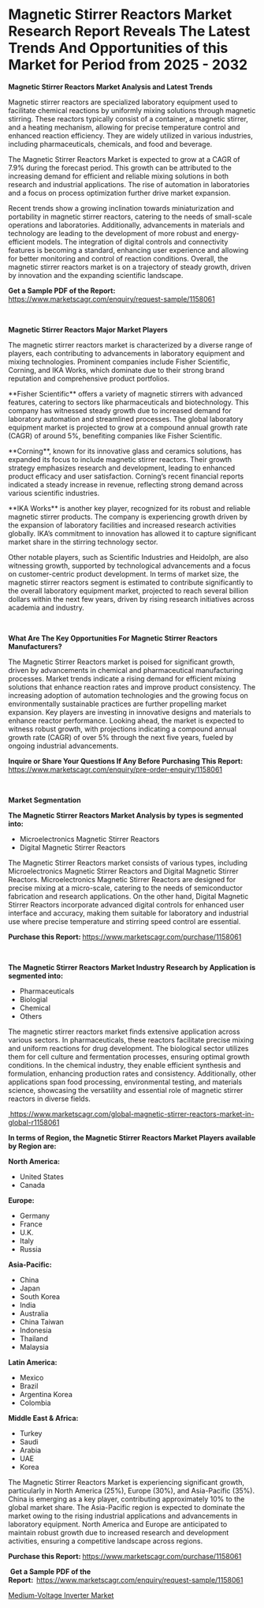 <p><h1>Magnetic Stirrer Reactors Market Research Report Reveals The Latest Trends And Opportunities of this Market for Period from 2025 - 2032</h1></p><p><strong>Magnetic Stirrer Reactors Market Analysis and Latest Trends</strong></p>
<p><p>Magnetic stirrer reactors are specialized laboratory equipment used to facilitate chemical reactions by uniformly mixing solutions through magnetic stirring. These reactors typically consist of a container, a magnetic stirrer, and a heating mechanism, allowing for precise temperature control and enhanced reaction efficiency. They are widely utilized in various industries, including pharmaceuticals, chemicals, and food and beverage.</p><p>The Magnetic Stirrer Reactors Market is expected to grow at a CAGR of 7.9% during the forecast period. This growth can be attributed to the increasing demand for efficient and reliable mixing solutions in both research and industrial applications. The rise of automation in laboratories and a focus on process optimization further drive market expansion. </p><p>Recent trends show a growing inclination towards miniaturization and portability in magnetic stirrer reactors, catering to the needs of small-scale operations and laboratories. Additionally, advancements in materials and technology are leading to the development of more robust and energy-efficient models. The integration of digital controls and connectivity features is becoming a standard, enhancing user experience and allowing for better monitoring and control of reaction conditions. Overall, the magnetic stirrer reactors market is on a trajectory of steady growth, driven by innovation and the expanding scientific landscape.</p></p>
<p><strong>Get a Sample PDF of the Report:&nbsp;</strong> <a href="https://www.marketscagr.com/enquiry/request-sample/1158061?utm_campaign=2530&utm_medium=2&utm_source=Github&utm_content=ia&utm_term=24022025&utm_id=magnetic-stirrer-reactors">https://www.marketscagr.com/enquiry/request-sample/1158061</a></p>
<p>&nbsp;</p>
<p><strong>Magnetic Stirrer Reactors Major Market Players</strong></p>
<p><p>The magnetic stirrer reactors market is characterized by a diverse range of players, each contributing to advancements in laboratory equipment and mixing technologies. Prominent companies include Fisher Scientific, Corning, and IKA Works, which dominate due to their strong brand reputation and comprehensive product portfolios.</p><p>**Fisher Scientific** offers a variety of magnetic stirrers with advanced features, catering to sectors like pharmaceuticals and biotechnology. This company has witnessed steady growth due to increased demand for laboratory automation and streamlined processes. The global laboratory equipment market is projected to grow at a compound annual growth rate (CAGR) of around 5%, benefiting companies like Fisher Scientific.</p><p>**Corning**, known for its innovative glass and ceramics solutions, has expanded its focus to include magnetic stirrer reactors. Their growth strategy emphasizes research and development, leading to enhanced product efficacy and user satisfaction. Corning’s recent financial reports indicated a steady increase in revenue, reflecting strong demand across various scientific industries.</p><p>**IKA Works** is another key player, recognized for its robust and reliable magnetic stirrer products. The company is experiencing growth driven by the expansion of laboratory facilities and increased research activities globally. IKA’s commitment to innovation has allowed it to capture significant market share in the stirring technology sector.</p><p>Other notable players, such as Scientific Industries and Heidolph, are also witnessing growth, supported by technological advancements and a focus on customer-centric product development. In terms of market size, the magnetic stirrer reactors segment is estimated to contribute significantly to the overall laboratory equipment market, projected to reach several billion dollars within the next few years, driven by rising research initiatives across academia and industry.</p></p>
<p>&nbsp;</p>
<p><strong>What Are The Key Opportunities For Magnetic Stirrer Reactors Manufacturers?</strong></p>
<p><p>The Magnetic Stirrer Reactors market is poised for significant growth, driven by advancements in chemical and pharmaceutical manufacturing processes. Market trends indicate a rising demand for efficient mixing solutions that enhance reaction rates and improve product consistency. The increasing adoption of automation technologies and the growing focus on environmentally sustainable practices are further propelling market expansion. Key players are investing in innovative designs and materials to enhance reactor performance. Looking ahead, the market is expected to witness robust growth, with projections indicating a compound annual growth rate (CAGR) of over 5% through the next five years, fueled by ongoing industrial advancements.</p></p>
<p><strong>Inquire or Share Your Questions If Any Before Purchasing This Report:</strong> <a href="https://www.marketscagr.com/enquiry/pre-order-enquiry/1158061?utm_campaign=2530&utm_medium=2&utm_source=Github&utm_content=ia&utm_term=24022025&utm_id=magnetic-stirrer-reactors">https://www.marketscagr.com/enquiry/pre-order-enquiry/1158061</a></p>
<p>&nbsp;</p>
<p><strong>Market Segmentation</strong></p>
<p><strong>The Magnetic Stirrer Reactors Market Analysis by types is segmented into:</strong></p>
<p><ul><li>Microelectronics Magnetic Stirrer Reactors</li><li>Digital Magnetic Stirrer Reactors</li></ul></p>
<p><p>The Magnetic Stirrer Reactors market consists of various types, including Microelectronics Magnetic Stirrer Reactors and Digital Magnetic Stirrer Reactors. Microelectronics Magnetic Stirrer Reactors are designed for precise mixing at a micro-scale, catering to the needs of semiconductor fabrication and research applications. On the other hand, Digital Magnetic Stirrer Reactors incorporate advanced digital controls for enhanced user interface and accuracy, making them suitable for laboratory and industrial use where precise temperature and stirring speed control are essential.</p></p>
<p><strong>Purchase this Report:&nbsp;</strong><a href="https://www.marketscagr.com/purchase/1158061?utm_campaign=2530&utm_medium=2&utm_source=Github&utm_content=ia&utm_term=24022025&utm_id=magnetic-stirrer-reactors">https://www.marketscagr.com/purchase/1158061</a></p>
<p>&nbsp;</p>
<p><strong>The Magnetic Stirrer Reactors Market Industry Research by Application is segmented into:</strong></p>
<p><ul><li>Pharmaceuticals</li><li>Biologial</li><li>Chemical</li><li>Others</li></ul></p>
<p><p>The magnetic stirrer reactors market finds extensive application across various sectors. In pharmaceuticals, these reactors facilitate precise mixing and uniform reactions for drug development. The biological sector utilizes them for cell culture and fermentation processes, ensuring optimal growth conditions. In the chemical industry, they enable efficient synthesis and formulation, enhancing production rates and consistency. Additionally, other applications span food processing, environmental testing, and materials science, showcasing the versatility and essential role of magnetic stirrer reactors in diverse fields.</p></p>
<p><a href="https://www.marketscagr.com/global-magnetic-stirrer-reactors-market-in-global-r1158061?utm_campaign=2530&utm_medium=2&utm_source=Github&utm_content=ia&utm_term=24022025&utm_id=magnetic-stirrer-reactors">&nbsp;https://www.marketscagr.com/global-magnetic-stirrer-reactors-market-in-global-r1158061</a></p>
<p><strong>In terms of Region, the Magnetic Stirrer Reactors Market Players available by Region are:</strong></p>
<p>
    <p> <strong> North America: </strong>
        <ul>
            <li>United States</li>
            <li>Canada</li>
        </ul>
        </p> 
    <p> <strong> Europe: </strong>
        <ul>
            <li>Germany</li>
            <li>France</li>
            <li>U.K.</li>
            <li>Italy</li>
            <li>Russia</li>
        </ul>
        </p> 
    <p> <strong> Asia-Pacific: </strong>
        <ul>
            <li>China</li>
            <li>Japan</li>
            <li>South Korea</li>
            <li>India</li>
            <li>Australia</li>
            <li>China Taiwan</li>
            <li>Indonesia</li>
            <li>Thailand</li>
            <li>Malaysia</li>
        </ul>
        </p> 
    <p> <strong> Latin America: </strong>
        <ul>
            <li>Mexico</li>
            <li>Brazil</li>
            <li>Argentina Korea</li>
            <li>Colombia</li>
        </ul>
        </p> 
    <p> <strong> Middle East & Africa: </strong>
        <ul>
            <li>Turkey</li>
            <li>Saudi</li>
            <li>Arabia</li>
            <li>UAE</li>
            <li>Korea</li>
        </ul>
    </p>
    </p>
<p><p>The Magnetic Stirrer Reactors Market is experiencing significant growth, particularly in North America (25%), Europe (30%), and Asia-Pacific (35%). China is emerging as a key player, contributing approximately 10% to the global market share. The Asia-Pacific region is expected to dominate the market owing to the rising industrial applications and advancements in laboratory equipment. North America and Europe are anticipated to maintain robust growth due to increased research and development activities, ensuring a competitive landscape across regions.</p></p>
<p><strong>Purchase this Report: </strong><a href="https://www.marketscagr.com/purchase/1158061?utm_campaign=2530&utm_medium=2&utm_source=Github&utm_content=ia&utm_term=24022025&utm_id=magnetic-stirrer-reactors">https://www.marketscagr.com/purchase/1158061</a></p>
<p>&nbsp;<strong>Get a Sample PDF of the Report:&nbsp;&nbsp;</strong><a href="https://www.marketscagr.com/enquiry/request-sample/1158061?utm_campaign=2530&utm_medium=2&utm_source=Github&utm_content=ia&utm_term=24022025&utm_id=magnetic-stirrer-reactors">https://www.marketscagr.com/enquiry/request-sample/1158061</a></p>
<p><strong></strong></p>
<p><p><a href="https://github.com/klaassenmackenzie6/Market-Research-Report-List-1/blob/main/medium-voltage-inverter-market.md?utm_campaign=2530&utm_medium=2&utm_source=Github&utm_content=ia&utm_term=24022025&utm_id=magnetic-stirrer-reactors">Medium-Voltage Inverter Market</a></p></p>